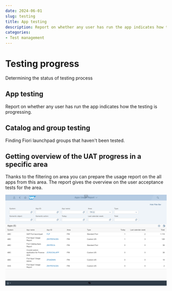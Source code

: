 ```yaml
---
date: 2024-06-01
slug: testing
title: App testing
description: Report on whether any user has run the app indicates how the testing is progressing
categories: 
- Test management
---
```


# Testing progress

Determining the status of testing process

<!-- more -->

## App testing 

Report on whether any user has run the app indicates how the testing is progressing.

## Catalog and group testing

Finding Fiori launchpad groups that haven't been tested.

## Getting overview of the UAT progress in a specific area

Thanks to the filtering on area you can prepare the usage report on the all apps from this area. The report gives the overview on the user acceptance tests for the area.

[![](res/UAT-area.png)](res/UAT-area.png)